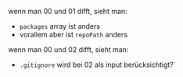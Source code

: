 wenn man 00 und 01 difft, sieht man:

- `packages` array ist anders
- vorallem aber ist `repoPath` anders

wenn man 00 und 02 difft, sieht man:

- `.gitignore` wird bei 02 als input berücksichtigt?`

